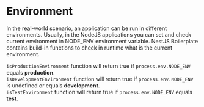 # Environment

In the real-world scenario, an application can be run in different environments. Usually, in the NodeJS applications 
you can set and check current environment in NODE_ENV environment variable. NestJS Boilerplate contains build-in 
functions to check in runtime what is the current environment.

`isProductionEnvironment` function will return true if `process.env.NODE_ENV` equals **production**.\
`isDevelopmentEnvironment` function will return true if `process.env.NODE_ENV` is undefined or equals **development**.\
`isTestEnvironment` function will return true if `process.env.NODE_ENV` equals **test**.